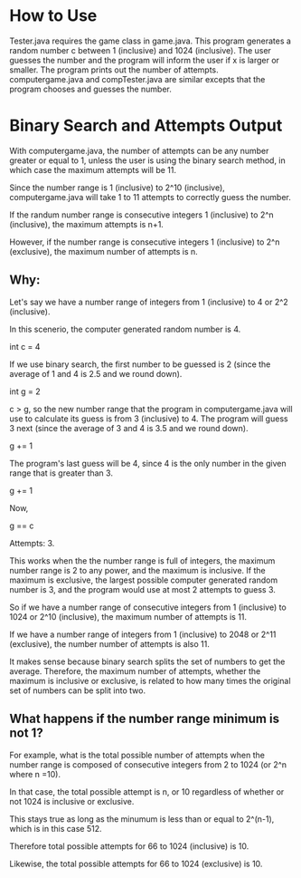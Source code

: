 How to Use
=============================
Tester.java requires the game class in game.java. This program generates a random number c between 1 (inclusive) and 1024 (inclusive). The user guesses the number and the program will inform the user if x is larger or smaller. The program prints out the number of attempts.
computergame.java and compTester.java are similar excepts that the program chooses and guesses the number.


Binary Search and Attempts Output
=============================
With computergame.java, the number of attempts can be any number greater or equal to 1, unless the user is using the binary search method, in which case the  maximum attempts will be 11. 


Since the number range is 1 (inclusive) to 2^10 (inclusive), computergame.java will take 1 to 11 attempts to correctly guess the number. 


If the randum number range is consecutive integers 1 (inclusive) to 2^n (inclusive), the maximum attempts is n+1.


However, if the number range is consecutive integers 1 (inclusive) to 2^n (exclusive), the maximum number of attempts is n.


Why:
----

Let's say we have a number range of integers from 1 (inclusive) to 4 or 2^2 (inclusive). 


In this scenerio, the computer generated random number is 4.


int c = 4


If we use binary search, the first number to be guessed is 2 (since the average of 1 and 4 is 2.5 and we round down).


int g = 2


c > g, so the new number range that the program in computergame.java will use to calculate its guess is from 3 (inclusive) to 4.
The program will guess 3 next (since the average of 3 and 4 is 3.5 and we round down).


g += 1


The program's last guess will be 4, since 4 is the only number in the given range that is greater than 3.


g += 1


Now, 


g == c


Attempts: 3. 


This works when the the number range is full of integers, the maximum number range is 2 to any power, and the maximum is inclusive.
If the maximum is exclusive, the largest possible computer generated random number is 3, and the program would use at most 2 attempts to guess 3. 


So if we have a number range of consecutive integers from 1 (inclusive) to 1024 or 2^10 (inclusive), the maximum number of attempts is 11.

If we have a number range of integers from 1 (inclusive) to 2048 or 2^11 (exclusive), the number number of attempts is also 11.


It makes sense because binary search splits the set of numbers to get the average. Therefore, the maximum number of attempts, whether the maximum is inclusive or exclusive, is related to how many times the original set of numbers can be split into two.
 

What happens if the number range minimum is not 1?
----------------------------------------------
For example, what is the total possible number of attempts when the number range is composed of consecutive integers from 2 to 1024 (or 2^n where n =10).


In that case, the total possible attempt is n, or 10 regardless of whether or not 1024 is inclusive or exclusive.


This stays true as long as the minumum is less than or equal to 2^(n-1), which is in this case 512.


Therefore total possible attempts for 66 to 1024 (inclusive) is 10.


Likewise, the total possible attempts for 66 to 1024 (exclusive) is 10.





